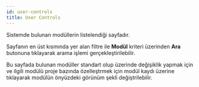 ```yaml
---
id: user-controls
title: User Controls
---
```


Sistemde bulunan modüllerin listelendiği sayfadır. 

Sayfanın en üst kısmında yer alan filtre ile **Modül** kriteri üzerinden **Ara** butonuna tıklayarak arama işlemi gerçekleştirilebilir.

Bu sayfada bulunan modüller standart olup üzerinde değişiklik yapmak için ve ilgili modülü proje bazında özelleştrmek için modül kaydı üzerine tıklayarak modülün önyüzdeki görünüm şekli değiştrilebilir.

